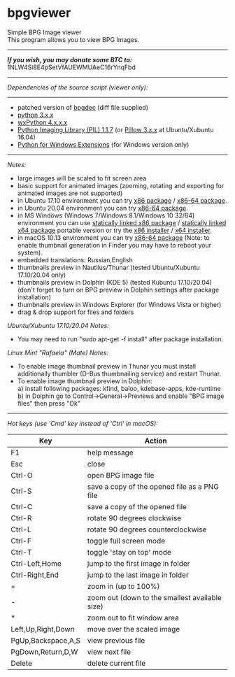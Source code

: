 bpgviewer
===========  
Simple BPG Image viewer  
This program allows you to view BPG Images.  
  
---  
_**If you wish, you may donate some BTC to:**_ 1NLW4Si8E4pSetVfAUEWMUAeC16rYnqFbd  
  
---  

_Dependencies of the source script (viewer only):_  

---  
* patched version of [bpgdec](http://bellard.org/bpg/) (diff file supplied)  
* [python 3.x.x](https://www.python.org/)  
* [wxPython 4.x.x.x](http://www.wxpython.org/)  
* [Python Imaging Library (PIL) 1.1.7](http://www.pythonware.com/products/pil/) (or [Pillow 3.x.x](https://pillow.readthedocs.org/) at Ubuntu/Xubuntu 16.04)  
* [Python for Windows Extensions](http://sourceforge.net/projects/pywin32/) (for Windows version only)

---
_Notes:_  
- large images will be scaled to fit screen area  
- basic support for animated images (zooming, rotating and exporting for animated images are not supported)  
- in Ubuntu 17.10 environment you can try [x86 package](https://github.com/asimba/pybpgviewer/releases/download/v1.26/bpgviewer-1.26-ubuntu-17.10-i386.deb) / [x86-64 package](https://github.com/asimba/pybpgviewer/releases/download/v1.26/bpgviewer-1.26-ubuntu-17.10-amd64.deb).  
- in Ubuntu 20.04 environment you can try [x86-64 package](https://github.com/asimba/pybpgviewer/releases/download/v1.27/bpgviewer-1.27-ubuntu-20.04-amd64.deb).  
- in MS Windows (Windows 7/Windows 8.1/Windows 10 32/64) environment you can use [statically linked x86 package](https://github.com/asimba/pybpgviewer/releases/download/v1.26/bpgviewer-1.26-win32-portable.7z) / [statically linked x64 package](https://github.com/asimba/pybpgviewer/releases/download/v1.27/bpgviewer-1.27-win64-portable.7z) portable version or try the [x86 installer](https://github.com/asimba/pybpgviewer/releases/download/v1.26/bpgviewer-1.26-win32-setup.exe) / [x64 installer](https://github.com/asimba/pybpgviewer/releases/download/v1.27/bpgviewer-1.27-win64-setup.exe).  
- in macOS 10.13 environment you can try [x86-64 package](https://github.com/asimba/pybpgviewer/releases/download/v1.26/bpgviewer-1.26-macos-10.13.dmg) (Note: to enable thumbnail generation in Finder you may have to reboot your system).  
- embedded translations: Russian,English  
- thumbnails preview in Nautilus/Thunar (tested Ubuntu/Xubuntu 17.10/20.04 only)  
- thumbnails preview in Dolphin (KDE 5) (tested Kubuntu 17.10/20.04) (don't forget to turn on BPG preview in Dolphin settings after package installation)  
- thumbnails preview in Windows Explorer (for Windows Vista or higher)  
- drag & drop support for files and folders  

_Ubuntu/Xubuntu 17.10/20.04 Notes:_  
* You may need to run "sudo apt-get -f install" after package installation.  

_Linux Mint "Rafaela" (Mate) Notes:_  
* To enable image thumbnail preview in Thunar you must install additionally thumbler (D-Bus thumbnailing service) and restart Thunar.  
* To enable image thumbnail preview in Dolphin:  
  a) install following packages: kfind, baloo, kdebase-apps, kde-runtime  
  b) in Dolphin go to Control->General->Previews and enable "BPG image files" then press "Ok"  

---
_Hot keys (use 'Cmd' key instead of 'Ctrl' in macOS):_  

Key  | Action
----- | ------  
F1 | help message  
Esc | close  
Ctrl-O | open BPG image file  
Ctrl-S | save a copy of the opened file as a PNG file  
Ctrl-C | save a copy of the opened file  
Ctrl-R | rotate 90 degrees clockwise  
Ctrl-L | rotate 90 degrees counterclockwise  
Ctrl-F | toggle full screen mode  
Ctrl-T | toggle 'stay  on  top' mode  
Ctrl-Left,Home | jump to the first image in folder  
Ctrl-Right,End | jump to the last image in folder  
\+ | zoom in (up to 100%)  
\- | zoom out (down to the smallest available size)  
\* | zoom out to fit window area
Left,Up,Right,Down | move over the scaled image  
PgUp,Backspace,A,S | view previous file  
PgDown,Return,D,W | view next file  
Delete | delete current file  
